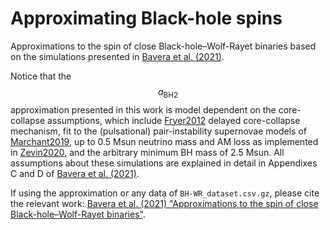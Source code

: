 # Approximating Black-hole spins
Approximations to the spin of close Black-hole–Wolf-Rayet binaries based on the simulations presented in [Bavera et al. (2021)](https://ui.adsabs.harvard.edu/abs/2021A%26A...647A.153B/abstract).

Notice that the $$a_\mathrm{BH2}$$ approximation presented in this work is model dependent on the core-collapse assumptions, which include [Fryer2012](https://ui.adsabs.harvard.edu/abs/2012ApJ...749...91F/abstract) delayed core-collapse mechanism, fit to the (pulsational) pair-instability supernovae models of [Marchant2019](https://ui.adsabs.harvard.edu/abs/2019ApJ...882...36M/abstract), up to 0.5 Msun neutrino mass and AM loss as implemented in [Zevin2020](https://ui.adsabs.harvard.edu/abs/2020ApJ...899L...1Z/abstract), and the arbitrary minimum BH mass of 2.5 Msun. All assumptions about these simulations are explained in detail in Appendixes C and D of [Bavera et al. (2021)](https://ui.adsabs.harvard.edu/abs/2021A%26A...647A.153B/abstract). 

If using the approximation or any data of `BH-WR_dataset.csv.gz`, please cite the relevant work: [Bavera et al. (2021) "Approximations to the spin of close Black-hole–Wolf-Rayet binaries"](https://ui.adsabs.harvard.edu/abs/2021arXiv210509077B/abstract).
